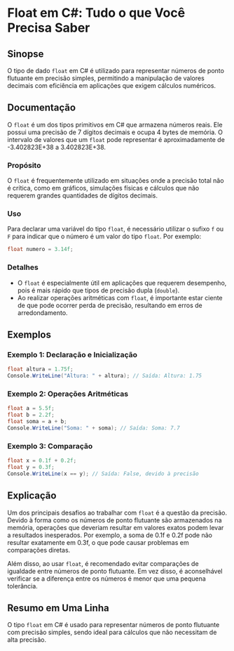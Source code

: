 <!--
Meta Description: # Float em C#: Tudo o que Você Precisa Saber ## Sinopse O tipo de dado `float` em C# é utilizado para representar números de ponto flutuante em precis...
Meta Keywords: float, que, precisão, números, para
-->

# Float em C#: Tudo o que Você Precisa Saber

## Sinopse
O tipo de dado `float` em C# é utilizado para representar números de ponto flutuante em precisão simples, permitindo a manipulação de valores decimais com eficiência em aplicações que exigem cálculos numéricos.

## Documentação
O `float` é um dos tipos primitivos em C# que armazena números reais. Ele possui uma precisão de 7 dígitos decimais e ocupa 4 bytes de memória. O intervalo de valores que um `float` pode representar é aproximadamente de -3.402823E+38 a 3.402823E+38.

### Propósito
O `float` é frequentemente utilizado em situações onde a precisão total não é crítica, como em gráficos, simulações físicas e cálculos que não requerem grandes quantidades de dígitos decimais.

### Uso
Para declarar uma variável do tipo `float`, é necessário utilizar o sufixo `f` ou `F` para indicar que o número é um valor do tipo `float`. Por exemplo:

```csharp
float numero = 3.14f;
```

### Detalhes
- O `float` é especialmente útil em aplicações que requerem desempenho, pois é mais rápido que tipos de precisão dupla (`double`).
- Ao realizar operações aritméticas com `float`, é importante estar ciente de que pode ocorrer perda de precisão, resultando em erros de arredondamento.

## Exemplos
### Exemplo 1: Declaração e Inicialização
```csharp
float altura = 1.75f;
Console.WriteLine("Altura: " + altura); // Saída: Altura: 1.75
```

### Exemplo 2: Operações Aritméticas
```csharp
float a = 5.5f;
float b = 2.2f;
float soma = a + b;
Console.WriteLine("Soma: " + soma); // Saída: Soma: 7.7
```

### Exemplo 3: Comparação
```csharp
float x = 0.1f + 0.2f;
float y = 0.3f;
Console.WriteLine(x == y); // Saída: False, devido à precisão
```

## Explicação
Um dos principais desafios ao trabalhar com `float` é a questão da precisão. Devido à forma como os números de ponto flutuante são armazenados na memória, operações que deveriam resultar em valores exatos podem levar a resultados inesperados. Por exemplo, a soma de 0.1f e 0.2f pode não resultar exatamente em 0.3f, o que pode causar problemas em comparações diretas.

Além disso, ao usar `float`, é recomendado evitar comparações de igualdade entre números de ponto flutuante. Em vez disso, é aconselhável verificar se a diferença entre os números é menor que uma pequena tolerância.

## Resumo em Uma Linha
O tipo `float` em C# é usado para representar números de ponto flutuante com precisão simples, sendo ideal para cálculos que não necessitam de alta precisão.